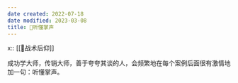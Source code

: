 ```yaml
---
date created: 2022-07-18
date modified: 2023-03-08
title: 🐤听懂掌声
---
```


x:: [[🐤战术后仰]]

成功学大师，传销大师，善于夸夸其谈的人，会频繁地在每个案例后面很有激情地加一句：听懂掌声。
